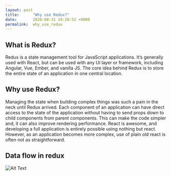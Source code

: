 ```yaml
---
layout: post
title:      "Why use Redux?"
date:       2020-08-31 19:20:52 +0000
permalink:  why_use_redux
---
```



## What is Redux?
Redux is a state management tool for JavaScript applications. It’s generally used with React, but can be used with any UI layer or framework, including Angular, Vue, Ember, and vanilla JS. The core idea behind Redux is to store the entire state of an application in one central location.


## Why use Redux?
Managing the state when building complex things was such a pain in the neck until Redux arrived. Each component of an application can have direct access to the state of the application without having to send props down to child components from parent components. This can make the code simpler and, it can also improve rendering performance.
React is awesome, and developing a full application is entirely possible using nothing but react. However, as an application becomes more complex, use of plain old react is often not as straightforward.


## Data flow in redux
![Alt Text](https://res.cloudinary.com/practicaldev/image/fetch/s--m5BdPzhS--/c_limit%2Cf_auto%2Cfl_progressive%2Cq_66%2Cw_880/https://i.imgur.com/riadAin.gif)


